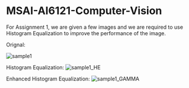 # MSAI-AI6121-Computer-Vision
For Assignment 1, we are given a few images and we are required to use Histogram Equalization to improve the performance of the image. 

Orignal:

![sample1](https://user-images.githubusercontent.com/78581569/215753866-f49bb03b-2a43-4c5b-b8bb-74d0f27b2deb.jpg)

Histogram Equalization:
![sample1_HE](https://user-images.githubusercontent.com/78581569/215754038-8aa5d7ff-0ae2-400e-92bd-868010c4af13.jpg)

Enhanced Histogram Equalization:
![sample1_GAMMA](https://user-images.githubusercontent.com/78581569/215754111-c7c2cdc8-ed41-4eb0-9772-dfd324b702d0.jpg)

